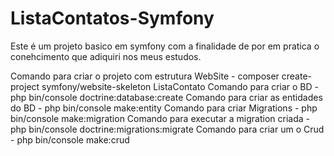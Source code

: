 # ListaContatos-Symfony

Este é um projeto basico em symfony com a finalidade de por em pratica o conehcimento que adiquiri nos meus estudos.



Comando para criar o projeto com estrutura WebSite
	- composer create-project symfony/website-skeleton ListaContato
Comando para criar o BD
	- php bin/console doctrine:database:create
Comando para criar as entidades do BD
	- php bin/console make:entity
Comando para criar Migrations
	- php bin/console make:migration
Comando para executar a migration criada
	- php bin/console doctrine:migrations:migrate
Comando para criar um o Crud
	- php bin/console make:crud